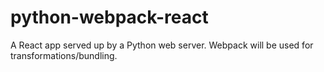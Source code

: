 # python-webpack-react
A React app served up by a Python web server. Webpack will be used for transformations/bundling.
